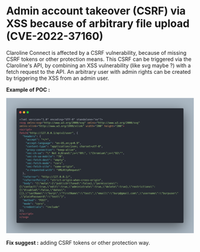 # Admin account takeover (CSRF) via XSS because of arbitrary file upload (CVE-2022-37160)

Claroline Connect is affected by a CSRF vulnerability, because of missing CSRF tokens or other protection means. This CSRF can be triggered via the Claroline's API,
by combining an XSS vulnerability (like svg maybe ?) with a fetch request to the API. An arbitrary user with admin rights can be created by triggering the XSS from an admin user.

**Example of POC :**

![csrf_poc](https://raw.githubusercontent.com/matthieu-hackwitharts/claroline-CVEs/main/csrf/admintakeover.png)

**Fix suggest :** adding CSRF tokens or other protection way.




